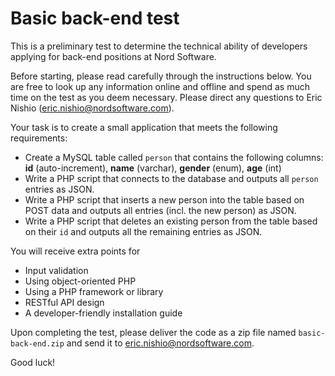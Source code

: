 # Basic back-end test

This is a preliminary test to determine the technical ability of developers applying for back-end positions at Nord Software.

Before starting, please read carefully through the instructions below. You are free to look up any information online and offline and spend as much time on the test as you deem necessary. Please direct any questions to Eric Nishio (eric.nishio@nordsoftware.com).

Your task is to create a small application that meets the following requirements:

- Create a MySQL table called `person` that contains the following columns: **id** (auto-increment), **name** (varchar), **gender** (enum), **age** (int)
- Write a PHP script that connects to the database and outputs all `person` entries as JSON.
- Write a PHP script that inserts a new person into the table based on POST data and outputs all entries (incl. the new person) as JSON.
- Write a PHP script that deletes an existing person from the table based on their `id` and outputs all the remaining entries as JSON.

You will receive extra points for

- Input validation
- Using object-oriented PHP
- Using a PHP framework or library
- RESTful API design
- A developer-friendly installation guide

Upon completing the test, please deliver the code as a zip file named `basic-back-end.zip` and send it to eric.nishio@nordsoftware.com.

Good luck!
